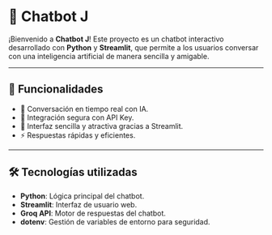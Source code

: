 # 🤖 Chatbot J

¡Bienvenido a **Chatbot J**! Este proyecto es un chatbot interactivo desarrollado con **Python** y **Streamlit**, que permite a los usuarios conversar con una inteligencia artificial de manera sencilla y amigable.

---

## 🚀 Funcionalidades

- 💬 Conversación en tiempo real con IA.
- 🔑 Integración segura con API Key.
- 🎨 Interfaz sencilla y atractiva gracias a Streamlit.
- ⚡ Respuestas rápidas y eficientes.

---

## 🛠 Tecnologías utilizadas

- **Python**: Lógica principal del chatbot.
- **Streamlit**: Interfaz de usuario web.
- **Groq API**: Motor de respuestas del chatbot.
- **dotenv**: Gestión de variables de entorno para seguridad.
